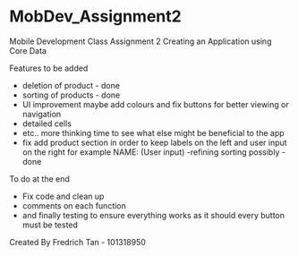 # MobDev_Assignment2
Mobile Development Class Assignment 2 
Creating an Application using Core Data 

Features to be added 
- deletion of product - done
- sorting of products - done
- UI improvement maybe add colours and fix buttons for better viewing or navigation
- detailed cells
- etc.. more thinking time to see what else might be beneficial to the app
- fix add product section in order to keep labels on the left and user input on the right for example NAME: (User input)
-refining sorting possibly - done


To do at the end
- Fix code and clean up 
- comments on each function 
- and finally testing to ensure everything works as it should every button must be tested 


Created By Fredrich Tan - 101318950
